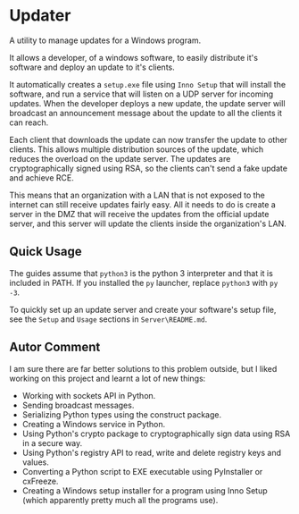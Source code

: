 # Updater
A utility to manage updates for a Windows program.

It allows a developer, of a windows software, to easily distribute it's software and deploy an update to it's clients.

It automatically creates a `setup.exe` file using `Inno Setup` that will install the software, and run a service that will listen on a UDP server for incoming updates. When the developer deploys a new update, the update server will broadcast an announcement message about the update to all the clients it can reach.

Each client that downloads the update can now transfer the update to other clients. This allows multiple distribution sources of the update, which reduces the overload on the update server. The updates are cryptographically signed using RSA, so the clients can't send a fake update and achieve RCE. 

This means that an organization with a LAN that is not exposed to the internet can still receive updates fairly easy. All it needs to do is create a server in the DMZ that will receive the updates from the official update server, and this server will update the clients inside the organization's LAN.

## Quick Usage

The guides assume that `python3` is the python 3 interpreter and that it is included in PATH. If you installed the `py` launcher, replace `python3` with `py -3`.

To quickly set up an update server and create your software's setup file, see the `Setup` and `Usage` sections in `Server\README.md`.

## Autor Comment

I am sure there are far better solutions to this problem outside, but I liked working on this project and learnt a lot of new things:

* Working with sockets API in Python.
* Sending broadcast messages.
* Serializing Python types using the construct package.
* Creating a Windows service in Python.
* Using Python's crypto package to cryptographically sign data using RSA in a secure way.
* Using Python's registry API to read, write and delete registry keys and values.
* Converting a Python script to EXE executable using PyInstaller or cxFreeze.
* Creating a Windows setup installer for a program using Inno Setup (which apparently pretty much all the programs use).

